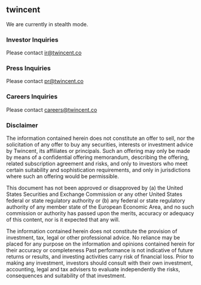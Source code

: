 ## twincent

We are currently in stealth mode.



### Investor Inquiries

Please contact ir@twincent.co

### Press Inquiries

Please contact pr@twincent.co

### Careers Inquiries

Please contact careers@twincent.co






### Disclaimer

The information contained herein does not constitute an offer to sell, nor the solicitation of any offer to buy any securities, interests or investment advice by Twincent, its affiliates or principals. Such an offering may only be made by means of a confidential offering memorandum, describing the offering, related subscription agreement and risks, and only to investors who meet certain suitability and sophistication requirements, and only in jurisdictions where such an offering would be permissible. 

This document has not been approved or disapproved by (a) the United States Securities and Exchange Commission or any other United States federal or state regulatory authority or (b) any federal or state regulatory authority of any member state of the European Economic Area, and no such commission or authority has passed upon the merits, accuracy or adequacy of this content, nor is it expected that any will. 

The information contained herein does not constitute the provision of investment, tax, legal or other professional advice. No reliance may be placed for any purpose on the information and opinions contained herein for their accuracy or completeness
Past performance is not indicative of future returns or results, and investing activities carry risk of financial loss. Prior to making any investment, investors should consult with their own investment, accounting, legal and tax advisers to evaluate independently the risks, consequences and suitability of that investment. 
